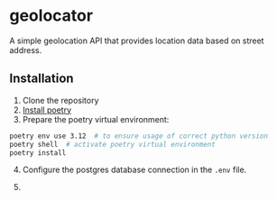 # geolocator

A simple geolocation API that provides location data based on street address.

## Installation
1. Clone the repository
2. [Install poetry](https://python-poetry.org/docs/#installation)
3. Prepare the poetry virtual environment:

```bash
poetry env use 3.12  # to ensure usage of correct python version
poetry shell  # activate poetry virtual environment
poetry install
```

4. Configure the postgres database connection in the `.env` file.

5.
